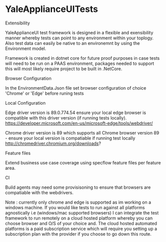 # YaleApplianceUITests

Extensibility

YaleApplianceUI test framework is designed in a flexible and exensibility manner whereby tests can point to any environment within your toplogy. Also
test data can easily be native to an environemnt by using the Environment model. 


Framework is created in dotnet core for future proof purposes in case tests will need to be run on a PAAS environment, packages needed to support this will most likely 
require project to be built in .NetCore.  


Browser Configuration

In the EnvironmentData.Json file set browser configuration of choice 'Chrome' or 'Edge' before runing tests 


Local Configuration

Edge driver version is 89.0.774.54 ensure your local edge browser is compatible with this driver version (if running tests locally).
https://developer.microsoft.com/en-us/microsoft-edge/tools/webdriver/


Chrome driver version is 89 which supports all Chrome browser version 89 - ensure your local version is compatiable if running test locally 
http://chromedriver.chromium.org/downloads?


Feature files 


Extend business use case coverage using specflow feature files per feature area. 


CI 

Build agents may need some provisisoning to ensure that browsers are compatiable with the webdrivers.



Note : currently only chrome and edge is supported as im working on a windows machine. If you would like tests to run against all platforms agnostically 
i.e (windows/mac supported browsers) I can integrate the test framework to run remotely on a cloud hosted platform whereby you can choose browser and O/S of your choice and. 
The cloud hosted automated platforms is a paid subscription service which will require you setting up a subscription plan with the provider if you choose to go down this route. 


